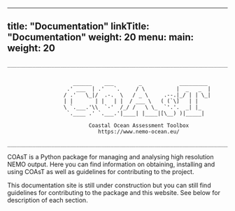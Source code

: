 
---
title: "Documentation"
linkTitle: "Documentation"
weight: 20
menu:
  main:
    weight: 20
---

```
__________________________________________________________________________________________


                     ______    ___        _            _________
                   .' ___  | .'   `.     / \          |  _   _  |
                  / .'   \_|/  .-.  \   / _ \     .--.|_/ | | \_|
                  | |       | |   | |  / ___ \   ( (`\]   | |    
                  \ `.___.'\\  `-'  /_/ /   \ \_  `'.'.  _| |_   
                   `.____ .' `.___.'|____| |____|[\__) )|_____|  

                          Coastal Ocean Assessment Toolbox
                             https://www.nemo-ocean.eu/

__________________________________________________________________________________________
```

COAsT is a Python package for managing and analysing high resolution NEMO output. Here
you can find information on obtaining, installing and using COAsT as well as guidelines
for contributing to the project.

This documentation site is still under construction but you can still find guidelines for
contributing to the package and this website. See below for description of each section.
